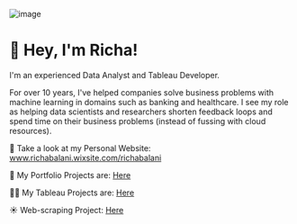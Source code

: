 ![image](https://github.com/user-attachments/assets/63ce6800-1828-4f77-8aac-3f12449a0b51)





# 👋 Hey, I'm Richa!


I'm an experienced Data Analyst and Tableau Developer.

For over 10 years, I've helped companies solve business problems with machine learning in domains such as banking and healthcare. I see my role as helping data scientists and researchers shorten feedback loops and spend time on their business problems (instead of fussing with cloud resources).


📝 Take a look at my Personal Website: www.richabalani.wixsite.com/richabalani

🌱 My Portfolio Projects are: [Here]( https://github.com/RichaChimnani/Data-Analyst-Projects)

👨‍💻 My Tableau Projects are: [Here](https://public.tableau.com/app/profile/richa.balani/vizzes)

☀️ Web-scraping Project:  [Here](https://github.com/RichaChimnani/Web-scrapping-using-Beautifulsoup)









